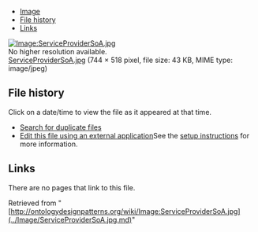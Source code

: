 * [Image](../Image/ServiceProviderSoA.jpg.md#file)
* [File history](../Image/ServiceProviderSoA.jpg.md#filehistory)
* [Links](../Image/ServiceProviderSoA.jpg.md#filelinks)

[![Image:ServiceProviderSoA.jpg](../../../images/2/27/ServiceProviderSoA.jpg)](../../../images/2/27/ServiceProviderSoA.jpg)  
No higher resolution available.  
[ServiceProviderSoA.jpg](../../../images/2/27/ServiceProviderSoA.jpg)‎ (744 × 518 pixel, file size: 43 KB, MIME type: image/jpeg)

## File history

Click on a date/time to view the file as it appeared at that time.



  
* [Search for duplicate files](http://ontologydesignpatterns.org/wiki/Special:FileDuplicateSearch/ServiceProviderSoA.jpg "Special:FileDuplicateSearch/ServiceProviderSoA.jpg")
* [Edit this file using an external application](http://ontologydesignpatterns.org/wiki/index.php?title=Image:ServiceProviderSoA.jpg&action=edit&externaledit=true&mode=file "Image:ServiceProviderSoA.jpg")See the [setup instructions](http://www.mediawiki.org/wiki/Manual:External_editors "http://www.mediawiki.org/wiki/Manual:External_editors") for more information.

## Links



There are no pages that link to this file.




Retrieved from "[http://ontologydesignpatterns.org/wiki/Image:ServiceProviderSoA.jpg](../Image/ServiceProviderSoA.jpg.md)"